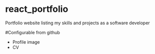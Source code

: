 # react_portfolio
Portfolio website listing my skills and projects as a software developer

#Configurable from github
- Profile image
- CV

